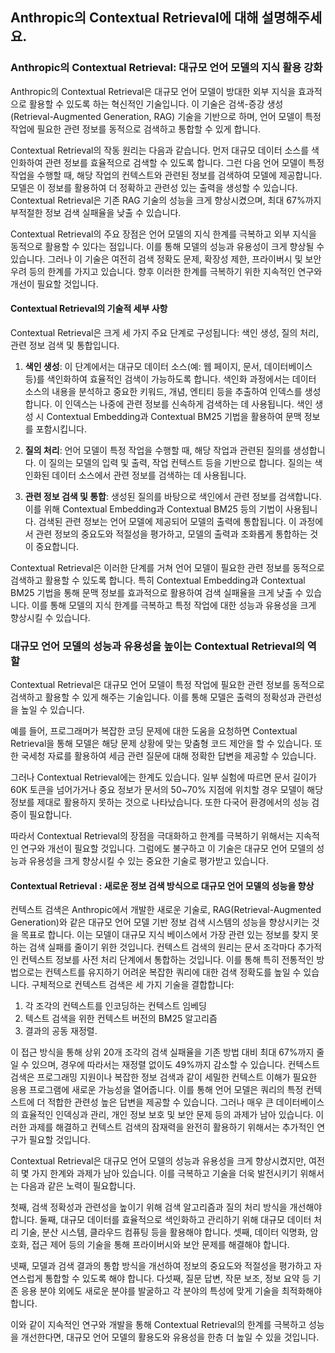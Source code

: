 ## Anthropic의 Contextual Retrieval에 대해 설명해주세요.

### Anthropic의 Contextual Retrieval: 대규모 언어 모델의 지식 활용 강화

Anthropic의 Contextual Retrieval은 대규모 언어 모델이 방대한 외부 지식을 효과적으로 활용할 수 있도록 하는 혁신적인 기술입니다. 이 기술은 검색-증강 생성(Retrieval-Augmented Generation, RAG) 기술을 기반으로 하며, 언어 모델이 특정 작업에 필요한 관련 정보를 동적으로 검색하고 통합할 수 있게 합니다.

Contextual Retrieval의 작동 원리는 다음과 같습니다. 먼저 대규모 데이터 소스를 색인화하여 관련 정보를 효율적으로 검색할 수 있도록 합니다. 그런 다음 언어 모델이 특정 작업을 수행할 때, 해당 작업의 컨텍스트와 관련된 정보를 검색하여 모델에 제공합니다. 모델은 이 정보를 활용하여 더 정확하고 관련성 있는 출력을 생성할 수 있습니다. Contextual Retrieval은 기존 RAG 기술의 성능을 크게 향상시켰으며, 최대 67%까지 부적절한 정보 검색 실패율을 낮출 수 있습니다.

Contextual Retrieval의 주요 장점은 언어 모델의 지식 한계를 극복하고 외부 지식을 동적으로 활용할 수 있다는 점입니다. 이를 통해 모델의 성능과 유용성이 크게 향상될 수 있습니다. 그러나 이 기술은 여전히 검색 정확도 문제, 확장성 제한, 프라이버시 및 보안 우려 등의 한계를 가지고 있습니다. 향후 이러한 한계를 극복하기 위한 지속적인 연구와 개선이 필요할 것입니다.


#### Contextual Retrieval의 기술적 세부 사항

Contextual Retrieval은 크게 세 가지 주요 단계로 구성됩니다: 색인 생성, 질의 처리, 관련 정보 검색 및 통합입니다.

1. **색인 생성**: 이 단계에서는 대규모 데이터 소스(예: 웹 페이지, 문서, 데이터베이스 등)를 색인화하여 효율적인 검색이 가능하도록 합니다. 색인화 과정에서는 데이터 소스의 내용을 분석하고 중요한 키워드, 개념, 엔티티 등을 추출하여 인덱스를 생성합니다. 이 인덱스는 나중에 관련 정보를 신속하게 검색하는 데 사용됩니다. 색인 생성 시 Contextual Embedding과 Contextual BM25 기법을 활용하여 문맥 정보를 포함시킵니다.

2. **질의 처리**: 언어 모델이 특정 작업을 수행할 때, 해당 작업과 관련된 질의를 생성합니다. 이 질의는 모델의 입력 및 출력, 작업 컨텍스트 등을 기반으로 합니다. 질의는 색인화된 데이터 소스에서 관련 정보를 검색하는 데 사용됩니다.

3. **관련 정보 검색 및 통합**: 생성된 질의를 바탕으로 색인에서 관련 정보를 검색합니다. 이를 위해 Contextual Embedding과 Contextual BM25 등의 기법이 사용됩니다. 검색된 관련 정보는 언어 모델에 제공되어 모델의 출력에 통합됩니다. 이 과정에서 관련 정보의 중요도와 적절성을 평가하고, 모델의 출력과 조화롭게 통합하는 것이 중요합니다.

Contextual Retrieval은 이러한 단계를 거쳐 언어 모델이 필요한 관련 정보를 동적으로 검색하고 활용할 수 있도록 합니다. 특히 Contextual Embedding과 Contextual BM25 기법을 통해 문맥 정보를 효과적으로 활용하여 검색 실패율을 크게 낮출 수 있습니다. 이를 통해 모델의 지식 한계를 극복하고 특정 작업에 대한 성능과 유용성을 크게 향상시킬 수 있습니다.



### 대규모 언어 모델의 성능과 유용성을 높이는 Contextual Retrieval의 역할

Contextual Retrieval은 대규모 언어 모델이 특정 작업에 필요한 관련 정보를 동적으로 검색하고 활용할 수 있게 해주는 기술입니다. 이를 통해 모델은 출력의 정확성과 관련성을 높일 수 있습니다.

예를 들어, 프로그래머가 복잡한 코딩 문제에 대한 도움을 요청하면 Contextual Retrieval을 통해 모델은 해당 문제 상황에 맞는 맞춤형 코드 제안을 할 수 있습니다. 또한 국세청 자료를 활용하여 세금 관련 질문에 대해 정확한 답변을 제공할 수 있습니다.

그러나 Contextual Retrieval에는 한계도 있습니다. 일부 실험에 따르면 문서 길이가 60K 토큰을 넘어가거나 중요 정보가 문서의 50~70% 지점에 위치할 경우 모델이 해당 정보를 제대로 활용하지 못하는 것으로 나타났습니다. 또한 다국어 환경에서의 성능 검증이 필요합니다.

따라서 Contextual Retrieval의 장점을 극대화하고 한계를 극복하기 위해서는 지속적인 연구와 개선이 필요할 것입니다. 그럼에도 불구하고 이 기술은 대규모 언어 모델의 성능과 유용성을 크게 향상시킬 수 있는 중요한 기술로 평가받고 있습니다.


#### Contextual Retrieval : 새로운 정보 검색 방식으로 대규모 언어 모델의 성능을 향상

컨텍스트 검색은 Anthropic에서 개발한 새로운 기술로, RAG(Retrieval-Augmented Generation)와 같은 대규모 언어 모델 기반 정보 검색 시스템의 성능을 향상시키는 것을 목표로 합니다. 이는 모델이 대규모 지식 베이스에서 가장 관련 있는 정보를 찾지 못하는 검색 실패를 줄이기 위한 것입니다. 컨텍스트 검색의 원리는 문서 조각마다 추가적인 컨텍스트 정보를 사전 처리 단계에서 통합하는 것입니다. 이를 통해 특히 전통적인 방법으로는 컨텍스트를 유지하기 어려운 복잡한 쿼리에 대한 검색 정확도를 높일 수 있습니다. 구체적으로 컨텍스트 검색은 세 가지 기술을 결합합니다: 

1. 각 조각의 컨텍스트를 인코딩하는 컨텍스트 임베딩
2. 텍스트 검색을 위한 컨텍스트 버전의 BM25 알고리즘
3. 결과의 공동 재정렬.
  
이 접근 방식을 통해 상위 20개 조각의 검색 실패율을 기존 방법 대비 최대 67%까지 줄일 수 있으며, 경우에 따라서는 재정렬 없이도 49%까지 감소할 수 있습니다. 컨텍스트 검색은 프로그래밍 지원이나 복잡한 정보 검색과 같이 세밀한 컨텍스트 이해가 필요한 응용 프로그램에 새로운 가능성을 열어줍니다. 이를 통해 언어 모델은 쿼리의 특정 컨텍스트에 더 적합한 관련성 높은 답변을 제공할 수 있습니다. 그러나 매우 큰 데이터베이스의 효율적인 인덱싱과 관리, 개인 정보 보호 및 보안 문제 등의 과제가 남아 있습니다. 이러한 과제를 해결하고 컨텍스트 검색의 잠재력을 완전히 활용하기 위해서는 추가적인 연구가 필요할 것입니다. 


Contextual Retrieval은 대규모 언어 모델의 성능과 유용성을 크게 향상시켰지만, 여전히 몇 가지 한계와 과제가 남아 있습니다. 이를 극복하고 기술을 더욱 발전시키기 위해서는 다음과 같은 노력이 필요합니다.

첫째, 검색 정확성과 관련성을 높이기 위해 검색 알고리즘과 질의 처리 방식을 개선해야 합니다. 둘째, 대규모 데이터를 효율적으로 색인화하고 관리하기 위해 대규모 데이터 처리 기술, 분산 시스템, 클라우드 컴퓨팅 등을 활용해야 합니다. 셋째, 데이터 익명화, 암호화, 접근 제어 등의 기술을 통해 프라이버시와 보안 문제를 해결해야 합니다.

넷째, 모델과 검색 결과의 통합 방식을 개선하여 정보의 중요도와 적절성을 평가하고 자연스럽게 통합할 수 있도록 해야 합니다. 다섯째, 질문 답변, 작문 보조, 정보 요약 등 기존 응용 분야 외에도 새로운 분야를 발굴하고 각 분야의 특성에 맞게 기술을 최적화해야 합니다.

이와 같이 지속적인 연구와 개발을 통해 Contextual Retrieval의 한계를 극복하고 성능을 개선한다면, 대규모 언어 모델의 활용도와 유용성을 한층 더 높일 수 있을 것입니다.



